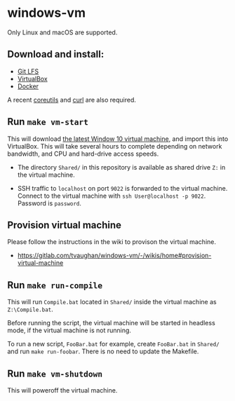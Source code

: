 # windows-vm

Only Linux and macOS are supported.

## Download and install:

* [Git LFS](https://git-lfs.github.com)
* [VirtualBox](https://www.virtualbox.org)
* [Docker](https://www.docker.com)

A recent [coreutils](https://www.gnu.org/software/coreutils/coreutils.html)
and [curl](https://curl.haxx.se) are also required.

## Run `make vm-start`

This will download [the latest Window 10 virtual machine](https://developer.microsoft.com/en-us/windows/downloads/virtual-machines),
and import this into VirtualBox. This will take several hours to complete
depending on network bandwidth, and CPU and hard-drive access speeds.

* The directory `Shared/` in this repository is available as shared drive `Z:`
  in the virtual machine.

* SSH traffic to `localhost` on port `9022` is forwarded to the virtual
  machine. Connect to the virtual machine with `ssh User@localhost -p 9022`.
  Password is `password`.

## Provision virtual machine

Please follow the instructions in the wiki to provison the virtual machine.

* https://gitlab.com/tvaughan/windows-vm/-/wikis/home#provision-virtual-machine

## Run `make run-compile`

This will run `Compile.bat` located in `Shared/` inside the virtual machine as
`Z:\Compile.bat`.

Before running the script, the virtual machine will be started in headless
mode, if the virtual machine is not running.

To run a new script, `FooBar.bat` for example, create `FooBar.bat` in
`Shared/` and run `make run-foobar`. There is no need to update the Makefile.

## Run `make vm-shutdown`

This will poweroff the virtual machine.
